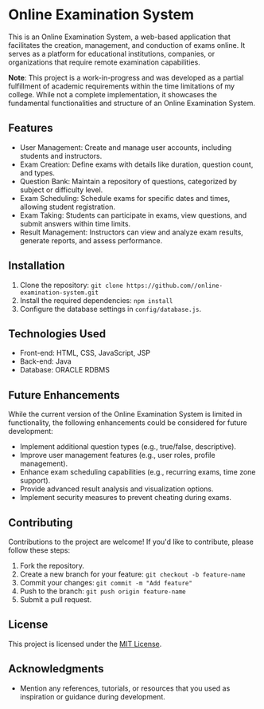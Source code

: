 # Online Examination System

This is an Online Examination System, a web-based application that facilitates the creation, management, and conduction of exams online. It serves as a platform for educational institutions, companies, or organizations that require remote examination capabilities.

**Note**: This project is a work-in-progress and was developed as a partial fulfillment of academic requirements within the time limitations of my college. While not a complete implementation, it showcases the fundamental functionalities and structure of an Online Examination System.

## Features

- User Management: Create and manage user accounts, including students and instructors.
- Exam Creation: Define exams with details like duration, question count, and types.
- Question Bank: Maintain a repository of questions, categorized by subject or difficulty level.
- Exam Scheduling: Schedule exams for specific dates and times, allowing student registration.
- Exam Taking: Students can participate in exams, view questions, and submit answers within time limits.
- Result Management: Instructors can view and analyze exam results, generate reports, and assess performance.

## Installation

1. Clone the repository: `git clone https://github.com//online-examination-system.git`
2. Install the required dependencies: `npm install`
3. Configure the database settings in `config/database.js`.

## Technologies Used

- Front-end: HTML, CSS, JavaScript, JSP
- Back-end: Java
- Database: ORACLE RDBMS

## Future Enhancements

While the current version of the Online Examination System is limited in functionality, the following enhancements could be considered for future development:

- Implement additional question types (e.g., true/false, descriptive).
- Improve user management features (e.g., user roles, profile management).
- Enhance exam scheduling capabilities (e.g., recurring exams, time zone support).
- Provide advanced result analysis and visualization options.
- Implement security measures to prevent cheating during exams.

## Contributing

Contributions to the project are welcome! If you'd like to contribute, please follow these steps:
1. Fork the repository.
2. Create a new branch for your feature: `git checkout -b feature-name`
3. Commit your changes: `git commit -m "Add feature"`
4. Push to the branch: `git push origin feature-name`
5. Submit a pull request.

## License

This project is licensed under the [MIT License](LICENSE).

## Acknowledgments

- Mention any references, tutorials, or resources that you used as inspiration or guidance during development.
